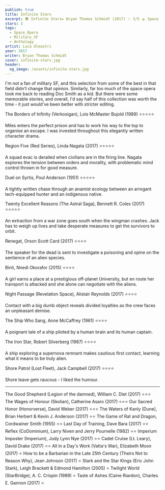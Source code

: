 ```yaml
---
publish: true
title: Infinite Stars
excerpt: 📚 Infinite Stars✒️ Bryan Thomas Schmidt (2017) ✨ 3/5 🛸 Space Opera / Military SF anthology 🖌️ Luca Oleastri
stars: 3
tags:
  - Space_Opera
  - Military_SF
  - Anthology
artist: Luca Oleastri
year: 2017
writer: Bryan Thomas Schmidt
cover: infinite-stars.jpg
header:
  og_image: /assets/infinite-stars.jpg
---
```

I'm not a fan of military SF, and this selection from some of the best in that field didn't change that opinion. Similarly, far too much of the space opera took me back to reading Doc Smith as a kid. But there were some memorable stories, and overall, I'd say half of this collection was worth the time - it just would've been better with stricter editing.

The Borders of Infinity (Verkosigan), Lois McMaster Bujold (1989) ⭐⭐⭐⭐⭐

Miles enters the perfect prison and has to work his way to the top to organise an escape. I was invested throughout this elegantly written character drama.

Region Five (Red Series), Linda Nagata (2017) ⭐⭐⭐⭐⭐

A squad evac is derailed when civilians are in the firing line. Nagata explores the tension between orders and morality, with problematic mind control thrown in for good measure.

Duel on Syrtis, Poul Anderson (1951) ⭐⭐⭐⭐⭐

A tightly written chase through an anamist ecology between an arrogant tech-equipped hunter and an indigenous native.

Twenty Excellent Reasons (The Astral Saga), Bennett R. Coles (2017) ⭐⭐⭐⭐⭐

An extraction from a war zone goes south when the wingman crashes. Jack has to weigh up lives and take desperate measures to get the survivors to orbit.

Renegat, Orson Scott Card (2017) ⭐⭐⭐⭐

The speaker for the dead is sent to investigate a poisoning and opine on the sentience of an alien species.

Binti, Nnedi Okorafor (2015) ⭐⭐⭐⭐

A girl earns a place at a prestigious off-planet University, but en route her transport is attacked and she alone can negotiate with the aliens.

Night Passage (Revelation Space), Alistair Reynolds (2017) ⭐⭐⭐⭐

Contact with a big dumb object reveals divided loyalties as the crew faces an unpleasant demise.

The Ship Who Sang, Anne McCaffrey (1961) ⭐⭐⭐⭐

A poignant tale of a ship piloted by a human brain and its human captain.

The Iron Star, Robert Silverberg (1987) ⭐⭐⭐⭐

A ship exploring a supernova remnant makes cautious first contact, learning what it means to be truly alien.

Shore Patrol (Lost Fleet), Jack Campbell (2017) ⭐⭐⭐⭐

Shore leave gets raucous - I liked the humour.

---

The Good Shepherd (Legion of the damned), William C. Diet (2017) ⭐⭐⭐
The Wages of Honour (Skolian), Catherine Asaro (2017) ⭐⭐⭐
Our Sacred Honor (Honorverse), David Weber (2017) ⭐⭐⭐
The Waters of Kanly (Dune), Brian Herbert & Kevin J. Anderson (2017) ⭐⭐
The Game of Rat and Dragon, Cordwainer Smith (1955) ⭐⭐
Last Day of Training, Dave Bara (2017) ⭐⭐
Reflex (CoDominium), Larry Niven and Jerry Pournelle (1982) ⭐⭐
Imperium Imposter (Imperium), Jody Lynn Nye (2017) ⭐⭐
Cadet Cruise (Lt. Leary), David Drake (2017) ⭐⭐
All in a Day's Work (Vatta's War), Elizabeth Moon (2017) ⭐
How to be a Barbarian in the Late 25th Century (Theirs Not to Reason Why), Jean Johnson (2017) ⭐
Stark and the Star Kings (Eric John Stark), Leigh Brackett & Edmond Hamilton (2005) ⭐
Twilight World (StarBridge), A. C. Crispin (1989) ⭐
Taste of Ashes (Caine Riardon), Charles E. Gannon (2017) ⭐